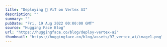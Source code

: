 ```yaml
---
title: "Deploying 🤗 ViT on Vertex AI"
description: ""
summary: ""
pubDate: "Fri, 19 Aug 2022 00:00:00 GMT"
source: "Hugging Face Blog"
url: "https://huggingface.co/blog/deploy-vertex-ai"
thumbnail: "https://huggingface.co/blog/assets/97_vertex_ai/image1.png"
---
```


